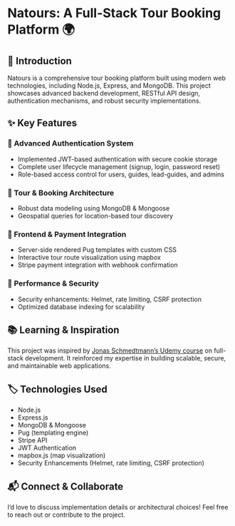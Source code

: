 # Natours: A Full-Stack Tour Booking Platform 🌍

## 🚀 Introduction

Natours is a comprehensive tour booking platform built using modern web technologies, including Node.js, Express, and MongoDB. This project showcases advanced backend development, RESTful API design, authentication mechanisms, and robust security implementations.

## ✨ Key Features

### 🔹 Advanced Authentication System

- Implemented JWT-based authentication with secure cookie storage
- Complete user lifecycle management (signup, login, password reset)
- Role-based access control for users, guides, lead-guides, and admins

### 🔹 Tour & Booking Architecture

- Robust data modeling using MongoDB & Mongoose
- Geospatial queries for location-based tour discovery

### 🔹 Frontend & Payment Integration

- Server-side rendered Pug templates with custom CSS
- Interactive tour route visualization using mapbox
- Stripe payment integration with webhook confirmation

### 🔹 Performance & Security

- Security enhancements: Helmet, rate limiting, CSRF protection
- Optimized database indexing for scalability

## 📚 Learning & Inspiration

This project was inspired by [Jonas Schmedtmann’s Udemy course](https://www.udemy.com/course/nodejs-express-mongodb-bootcamp/) on full-stack development. It reinforced my expertise in building scalable, secure, and maintainable web applications.

## 🏷️ Technologies Used

- Node.js
- Express.js
- MongoDB & Mongoose
- Pug (templating engine)
- Stripe API
- JWT Authentication
- mapbox.js (map visualization)
- Security Enhancements (Helmet, rate limiting, CSRF protection)

## 📬 Connect & Collaborate

I’d love to discuss implementation details or architectural choices! Feel free to reach out or contribute to the project.
